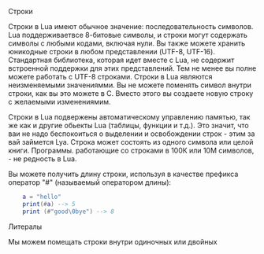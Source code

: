 Строки 

Строки в Lua  имеют обычное значение: последовательность символов. Lua поддерживаетвсе 8-битовые
символы, и строки могут содержать символы с любыми кодами, включая нули.
Вы также можете хранить юникодные строки в любом представлении (UTF-8, UTF-16).
Стандартная библиотека, которая идет вместе с Lua, не содержит встроенной поддержки для этих представлений.
Тем не менее вы полне можете работать с UTF-8 строками. Строки в Lua являются неизменяемыми значениямми. Вы не можете
поменять символ внутри строки, как вы это можете в С. Вместо этого вы создаете новую строку с желаемыми изменениямим.


Строки в  Lua подвержены автоматическому управлению памятью, так же как и другие обьекты Lua (таблицы, функции и т.д.). Это значит,
что ваи не надо беспокоиться о выделении и освобождении строк - этим за вай займется Lya. Строка может состоять из одного
символа или целой книги. Программы. работающие со строками в 100К или 10М символов, - не редность в Lua.

Вы можете получить длину строки, используя в качестве префикса оператор "#" (называемый оператором длины):

```lua
    a = "hello"
    print(#a) --> 5
    print (#"good\0bye") --> 8
```

Литералы 

Мы можем помещать строки внутри одиночных или двойных 